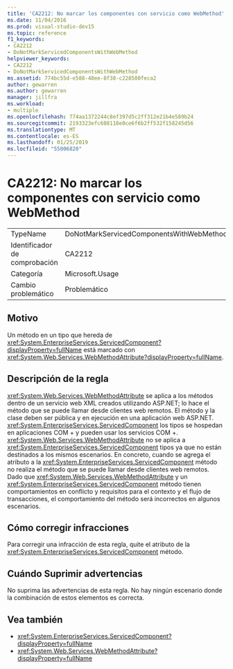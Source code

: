 ```yaml
---
title: 'CA2212: No marcar los componentes con servicio como WebMethod'
ms.date: 11/04/2016
ms.prod: visual-studio-dev15
ms.topic: reference
f1_keywords:
- CA2212
- DoNotMarkServicedComponentsWithWebMethod
helpviewer_keywords:
- CA2212
- DoNotMarkServicedComponentsWithWebMethod
ms.assetid: 774bc55d-e588-48ee-8f38-c228580feca2
author: gewarren
ms.author: gewarren
manager: jillfra
ms.workload:
- multiple
ms.openlocfilehash: 774aa1372244c8ef397d5c2ff312e21b4e589b24
ms.sourcegitcommit: 2193323efc608118e0ce6f6b2ff532f158245d56
ms.translationtype: MT
ms.contentlocale: es-ES
ms.lasthandoff: 01/25/2019
ms.locfileid: "55006820"
---
```

# <a name="ca2212-do-not-mark-serviced-components-with-webmethod"></a>CA2212: No marcar los componentes con servicio como WebMethod

|||
|-|-|
|TypeName|DoNotMarkServicedComponentsWithWebMethod|
|Identificador de comprobación|CA2212|
|Categoría|Microsoft.Usage|
|Cambio problemático|Problemático|

## <a name="cause"></a>Motivo

Un método en un tipo que hereda de <xref:System.EnterpriseServices.ServicedComponent?displayProperty=fullName> está marcado con <xref:System.Web.Services.WebMethodAttribute?displayProperty=fullName>.

## <a name="rule-description"></a>Descripción de la regla

<xref:System.Web.Services.WebMethodAttribute> se aplica a los métodos dentro de un servicio web XML creados utilizando ASP.NET; lo hace el método que se puede llamar desde clientes web remotos. El método y la clase deben ser pública y en ejecución en una aplicación web ASP.NET. <xref:System.EnterpriseServices.ServicedComponent> los tipos se hospedan en aplicaciones COM + y pueden usar los servicios COM +. <xref:System.Web.Services.WebMethodAttribute> no se aplica a <xref:System.EnterpriseServices.ServicedComponent> tipos ya que no están destinados a los mismos escenarios. En concreto, cuando se agrega el atributo a la <xref:System.EnterpriseServices.ServicedComponent> método no realiza el método que se puede llamar desde clientes web remotos. Dado que <xref:System.Web.Services.WebMethodAttribute> y un <xref:System.EnterpriseServices.ServicedComponent> método tienen comportamientos en conflicto y requisitos para el contexto y el flujo de transacciones, el comportamiento del método será incorrectos en algunos escenarios.

## <a name="how-to-fix-violations"></a>Cómo corregir infracciones

Para corregir una infracción de esta regla, quite el atributo de la <xref:System.EnterpriseServices.ServicedComponent> método.

## <a name="when-to-suppress-warnings"></a>Cuándo Suprimir advertencias

No suprima las advertencias de esta regla. No hay ningún escenario donde la combinación de estos elementos es correcta.

## <a name="see-also"></a>Vea también

- <xref:System.EnterpriseServices.ServicedComponent?displayProperty=fullName>
- <xref:System.Web.Services.WebMethodAttribute?displayProperty=fullName>
